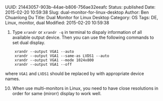 UUID: 21443057-903b-44ae-b806-756ae32eeafc
Status: published
Date: 2015-02-20 10:59:38
Slug: dual-monitor-for-linux-desktop
Author: Ben Chuanlong Du
Title: Dual Monitor for Linux Desktop
Category: OS
Tags: DE, Linux, monitor, dual
Modified: 2015-02-20 10:59:38


1. Type `xrandr` or `xrandr -q` in terminal to dispaly information of all available output device.
Then you can use the following commands to set dual display.

        xrandr --output VGA1 --auto 
        xrandr --output VGA1 --same-as LVDS1 --auto
        xrandr --output VGA1 --mode 1024x800
        xrandr --output VGA1 --off

where `VGA1` and `LVDS1` should be replaced by with appropriate device names. 

10. When use multi-monitors in Linux, 
you need to have close resolutions in order for same (mirorr) display to work well.
